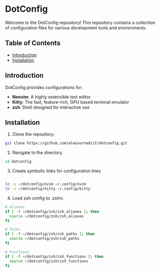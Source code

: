 # DotConfig

Welcome to the DotConfig repository! This repository contains a collection of configuration files for various development tools and environments.

## Table of Contents

- [Introduction](#introduction)
- [Installation](#installation)

## Introduction

DotConfig provides configurations for:

- **Neovim**: A highly extensible text editor.
- **Kitty**: The fast, feature-rich, GPU based terminal emulator
- **zsh**: Shell designed for interactive use

## Installation

1. Clone the repository:

```bash
git clone https://github.com/alwinurnadzif/dotconfig.git
```

2. Navigate to the directory

```bash
cd dotconfig
```

3. Create symbolic links for configuration lines

```bash

ln -s ~/dotconfig/nvim ~/.config/nvim
ln -s ~/dotconfig/kitty ~/.config/kitty
```

4. Load zsh config to .zshrc

```bash
# Aliases
if [ -f ~/dotconfig/zsh/zsh_aliases ]; then
  source ~/dotconfig/zsh/zsh_aliases
fi

# Paths
if [ -f ~/dotconfig/zsh/zsh_paths ]; then
  source ~/dotconfig/zsh/zsh_paths
fi

# Functions
if [ -f ~/dotconfig/zsh/zsh_functions ]; then
  source ~/dotconfig/zsh/zsh_functions
fi

```
